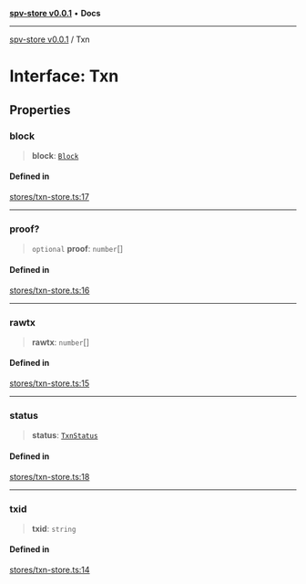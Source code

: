 [**spv-store v0.0.1**](../README.md) • **Docs**

***

[spv-store v0.0.1](../globals.md) / Txn

# Interface: Txn

## Properties

### block

> **block**: [`Block`](../classes/Block.md)

#### Defined in

[stores/txn-store.ts:17](https://github.com/shruggr/ts-casemod-spv/blob/e76938ede3d1388f9d1a1c2ddcbe0c172bd9233b/src/stores/txn-store.ts#L17)

***

### proof?

> `optional` **proof**: `number`[]

#### Defined in

[stores/txn-store.ts:16](https://github.com/shruggr/ts-casemod-spv/blob/e76938ede3d1388f9d1a1c2ddcbe0c172bd9233b/src/stores/txn-store.ts#L16)

***

### rawtx

> **rawtx**: `number`[]

#### Defined in

[stores/txn-store.ts:15](https://github.com/shruggr/ts-casemod-spv/blob/e76938ede3d1388f9d1a1c2ddcbe0c172bd9233b/src/stores/txn-store.ts#L15)

***

### status

> **status**: [`TxnStatus`](../enumerations/TxnStatus.md)

#### Defined in

[stores/txn-store.ts:18](https://github.com/shruggr/ts-casemod-spv/blob/e76938ede3d1388f9d1a1c2ddcbe0c172bd9233b/src/stores/txn-store.ts#L18)

***

### txid

> **txid**: `string`

#### Defined in

[stores/txn-store.ts:14](https://github.com/shruggr/ts-casemod-spv/blob/e76938ede3d1388f9d1a1c2ddcbe0c172bd9233b/src/stores/txn-store.ts#L14)
